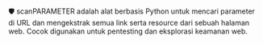 

🛡️ scanPARAMETER adalah alat berbasis Python untuk mencari parameter di URL dan mengekstrak semua link serta resource dari sebuah halaman web. Cocok digunakan untuk pentesting dan eksplorasi keamanan web.
